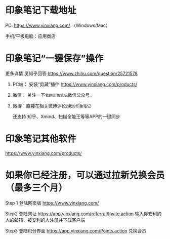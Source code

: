 # 印象笔记下载地址

PC: https://www.yinxiang.com/       （Windows/Mac）

手机/平板电脑：应用商店

# 印象笔记“一键保存”操作

更多详情 见知乎回答  https://www.zhihu.com/question/25721578

1. PC端：  安装“剪藏”插件  https://www.yinxiang.com/products/
2. 微信： 关注一下`我的印象笔记`微信公众号。
3. 微博：直接在相关微博评论`@我的印象笔记`
     
   还支持   知乎、Xmind、扫描全能王等等APP的一键同步



# 印象笔记其他软件

https://www.yinxiang.com/products/



# 如果你已经注册，可以通过拉新兑换会员（最多三个月）

Step 1 登陆网页版  https://www.yinxiang.com/ 

Step2  登陆网址  https://app.yinxiang.com/referral/Invite.action  输入你安利的人的邮箱，被安利的人注册并下载客户端

Step3  登陆积分界面 https://app.yinxiang.com/Points.action  兑换会员




